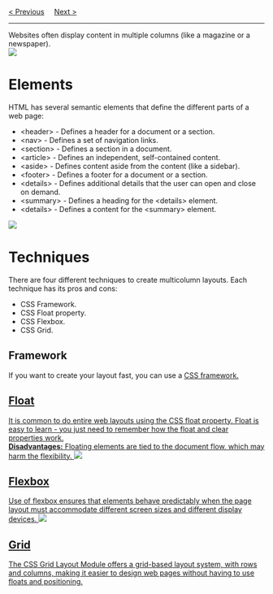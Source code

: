<a href="/HTML/Head.md">&lt; Previous</a>
&nbsp;&nbsp;&nbsp;
<a href="/HTML/Responsive.md">Next &gt;</a>
<hr>
Websites often display content in multiple columns (like a magazine or a newspaper).
<br>
<img src="https://i.imgur.com/YIJb7Qa.png">
<h1>Elements</h1>
HTML has several semantic elements that define the different parts of a web page:
<ul>
  <li>&lt;header&gt; - Defines a header for a document or a section.</li>
  <li>&lt;nav&gt; - Defines a set of navigation links.</li>
  <li>&lt;section&gt; - Defines a section in a document.</li>
  <li>&lt;article&gt; - Defines an independent, self-contained content.</li>
  <li>&lt;aside&gt; - Defines content aside from the content (like a sidebar).</li>
  <li>&lt;footer&gt; - Defines a footer for a document or a section.</li>
  <li>&lt;details&gt; - Defines additional details that the user can open and close on demand.</li>
  <li>&lt;summary&gt; - Defines a heading for the &lt;details&gt; element.</li>
  <li>&lt;details&gt; - Defines a content for the &lt;summary&gt; element.</li>
</ul>
<img src="https://i.imgur.com/bxGv0go.png">
<h1>Techniques</h1>
There are four different techniques to create multicolumn layouts. Each technique has its pros and cons:
<ul>
  <li>CSS Framework.</li>
  <li>CSS Float property.</li>
  <li>CSS Flexbox.</li>
  <li>CSS Grid.</li>
</ul>
<h2>Framework</h2>
If you want to create your layout fast, you can use a <a href="/CSS/Responsive/Frameworks.md">CSS framework.
<h2>Float</h2>
It is common to do entire web layouts using the CSS float property. Float is easy to learn - you just need to remember how the float and clear properties work.<br><b>Disadvantages:</b> Floating elements are tied to the document flow, which may harm the flexibility.
<img src="https://i.imgur.com/68JBU5N.png">
<h2>Flexbox</h2>
Use of flexbox ensures that elements behave predictably when the page layout must accommodate different screen sizes and different display devices.
<img src="https://i.imgur.com/7QFPluJ.png">
<h2>Grid</h2>
The CSS Grid Layout Module offers a grid-based layout system, with rows and columns, making it easier to design web pages without having to use floats and positioning.
